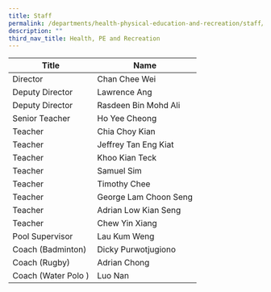 ```yaml
---
title: Staff
permalink: /departments/health-physical-education-and-recreation/staff/
description: ""
third_nav_title: Health, PE and Recreation
---
```

| Title               | Name                  |
|---------------------|-----------------------|
| Director            | Chan Chee Wei         |
| Deputy Director            | Lawrence Ang          |
| Deputy Director     | Rasdeen Bin Mohd Ali  |
| Senior Teacher      | Ho Yee Cheong         |
| Teacher             | Chia Choy Kian        |
| Teacher             | Jeffrey Tan Eng Kiat  |
| Teacher             | Khoo Kian Teck        |
| Teacher             | Samuel Sim            |
| Teacher             | Timothy Chee          |
| Teacher             | George Lam Choon Seng |
| Teacher             | Adrian Low Kian Seng  |
| Teacher             | Chew Yin Xiang   |
| Pool Supervisor     | Lau Kum Weng          |
| Coach (Badminton)   | Dicky Purwotjugiono   |
| Coach (Rugby)       | Adrian Chong          |
| Coach (Water Polo ) | Luo Nan               |